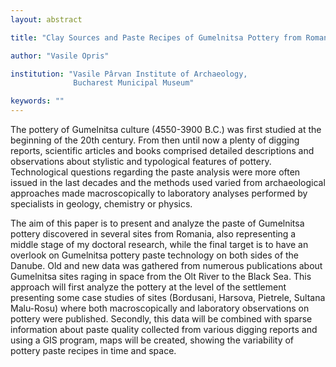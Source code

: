 ```yaml
---
layout: abstract

title: "Clay Sources and Paste Recipes of Gumelnitsa Pottery from Romania"

author: "Vasile Opris"

institution: "Vasile Pârvan Institute of Archaeology,
              Bucharest Municipal Museum"

keywords: ""
---
```


The pottery of Gumelnitsa culture (4550-3900 B.C.) was first studied
at the beginning of the 20th century. From then until now a plenty of
digging reports, scientific articles and books comprised detailed
descriptions and observations about stylistic and typological features
of pottery. Technological questions regarding the paste analysis were
more often issued in the last decades and the methods used varied from
archaeological approaches made macroscopically to laboratory analyses
performed by specialists in geology, chemistry or physics.

The aim of this paper is to present and analyze the paste of
Gumelnitsa pottery discovered in several sites from Romania, also
representing a middle stage of my doctoral research, while the final
target is to have an overlook on Gumelnitsa pottery paste technology
on both sides of the Danube. Old and new data was gathered from
numerous publications about Gumelnitsa sites raging in space from the
Olt River to the Black Sea. This approach will first analyze the
pottery at the level of the settlement presenting some case studies of
sites (Bordusani, Harsova, Pietrele, Sultana Malu-Rosu) where both
macroscopically and laboratory observations on pottery were
published. Secondly, this data will be combined with sparse
information about paste quality collected from various digging reports
and using a GIS program, maps will be created, showing the variability
of pottery paste recipes in time and space.